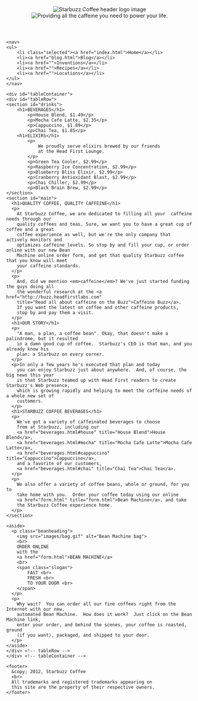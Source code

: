 <html>
  <head>
    <meta charset="utf-8">
    <title>Starbuzz Coffee</title>
    <link rel="stylesheet" type="text/css" href="starbuzz.css">
  </head> 

  <body>
    <header class="top">
      <img id="headerLogo"
           src="images/headerLogo.gif" alt="Starbuzz Coffee header logo image">
      <img id="headerSlogan"
          src="images/headerSlogan.gif" alt="Providing all the caffeine you need to power your life.">
    </header>

	<nav>
	<ul>
		<li class="selected"><a href="index.html">Home</a></li>
		<li><a href="blog.html">Blog</a></li>
		<li><a href="">Inventions</a></li>
		<li><a href="">Recipes</a></li>
		<li><a href="">Locations</a></li>
	</ul>
	</nav>

	<div id="tableContainer">
	<div id="tableRow">
	<section id="drinks">
		<h1>BEVERAGES</h1>
			<p>House Blend, $1.49</p>
			<p>Mocha Cafe Latte, $2.35</p>
			<p>Cappuccino, $1.89</p>
			<p>Chai Tea, $1.85</p>
		<h1>ELIXIRS</h1>
			<p>
				We proudly serve elixirs brewed by our friends
				at the Head First Lounge.
			</p>
			<p>Green Tea Cooler, $2.99</p>
			<p>Raspberry Ice Concentration, $2.99</p>
			<p>Blueberry Bliss Elixir, $2.99</p>
			<p>Cranberry Antioxidant Blast, $2.99</p>
			<p>Chai Chiller, $2.99</p>
			<p>Black Brain Brew, $2.99</p>
	</section>
    <section id="main">
      <h1>QUALITY COFFEE, QUALITY CAFFEINE</h1>
      <p>
        At Starbuzz Coffee, we are dedicated to filling all your  caffeine needs through our 
        quality coffees and teas. Sure, we want you to have a great cup of coffee and a great 
        coffee experience as well, but we're the only company that actively monitors and 
        optimizes caffeine levels. So stop by and fill your cup, or order online with our new Bean 
        Machine online order form, and get that quality Starbuzz coffee that you know will meet 
        your caffeine standards.
      </p>
      <p>
        And, did we mention <em>caffeine</em>? We've just started funding the guys doing all 
        the wonderful research at the <a href="http://buzz.headfirstlabs.com"
        title="Read all about caffeine on the Buzz">Caffeine Buzz</a>.
        If you want the latest on coffee and other caffeine products, 
        stop by and pay them a visit.
      </p>
      <h1>OUR STORY</h1>
      <p>
        "A man, a plan, a coffee bean". Okay, that doesn't make a palindrome, but it resulted
        in a damn good cup of coffee.  Starbuzz's CEO is that man, and you already know his 
        plan: a Starbuzz on every corner.
      </p> 
      <p>In only a few years he's executed that plan and today 
        you can enjoy Starbuzz just about anywhere.  And, of course, the big news this year 
        is that Starbuzz teamed up with Head First readers to create Starbuzz's Web presence,  
        which is growing rapidly and helping to meet the caffeine needs of a whole new set of 
        customers.  
      </p>
      <h1>STARBUZZ COFFEE BEVERAGES</h1>
      <p>
        We've got a variety of caffeinated beverages to choose
        from at Starbuzz, including our 
        <a href="beverages.html#house" title="House Blend">House Blend</a>,
        <a href="beverages.html#mocha" title="Mocha Cafe Latte">Mocha Cafe Latte</a>, 
        <a href="beverages.html#cappuccino" title="Cappuccino">Cappuccino</a>,
        and a favorite of our customers, 
        <a href="beverages.html#chai" title="Chai Tea">Chai Tea</a>.
      </p>
      <p>
        We also offer a variety of coffee beans, whole or ground, for you to
        take home with you.  Order your coffee today using our online
        <a href="form.html" title="form.html">Bean Machine</a>, and take
        the Starbuzz Coffee experience home.
      </p>
    </section>

    <aside>
      <p class="beanheading">
        <img src="images/bag.gif" alt="Bean Machine bag">
        <br>
        ORDER ONLINE
        with the 
        <a href="form.html">BEAN MACHINE</a>
        <br>
        <span class="slogan">
            FAST <br>
            FRESH <br>
            TO YOUR DOOR <br>
        </span>
      </p>
      <p>
        Why wait?  You can order all our fine coffees right from the Internet with our new, 
        automated Bean Machine.  How does it work?  Just click on the Bean Machine link, 
        enter your order, and behind the scenes, your coffee is roasted, ground 
        (if you want), packaged, and shipped to your door.
      </p>
    </aside>
	</div> <!-- tableRow -->
	</div> <!-- tableContainer -->

    <footer>
      &copy; 2012, Starbuzz Coffee
      <br>
      All trademarks and registered trademarks appearing on 
      this site are the property of their respective owners.
    </footer>

  </body>
</html>
